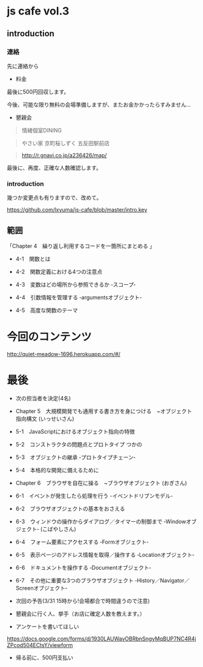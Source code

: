 # js cafe vol.3

## introduction

### 連絡

先に連絡から

- 料金

最後に500円回収します。

今後、可能な限り無料の会場準備しますが、またお金かかったらすみません...

- 懇親会

> 情緒個室DINING 

> やさい家 京町桜しずく 五反田駅前店

> http://r.gnavi.co.jp/a236426/map/

最後に、再度、正確な人数確認します。

### introduction

幾つか変更点も有りますので、改めて。

https://github.com/lxyuma/js-cafe/blob/master/intro.key

## 範囲

「Chapter 4　繰り返し利用するコードを一箇所にまとめる 」

- 4-1　関数とは

- 4-2　関数定義における4つの注意点

- 4-3　変数はどの場所から参照できるか ‐スコープ‐

- 4-4　引数情報を管理する ‐argumentsオブジェクト‐

- 4-5　高度な関数のテーマ

# 今回のコンテンツ

http://quiet-meadow-1696.herokuapp.com/#/

# 最後

- 次の担当者を決定(4名)

- Chapter 5　大規模開発でも通用する書き方を身につける　~オブジェクト指向構文
(いっせいさん)
 - 5-1　JavaScriptにおけるオブジェクト指向の特徴
 - 5-2　コンストラクタの問題点とプロトタイプ
つかの
 - 5-3　オブジェクトの継承 ‐プロトタイプチェーン‐
 - 5-4　本格的な開発に備えるために 

- Chapter 6　ブラウザを自在に操る　~ブラウザオブジェクト
(おぎさん)
 - 6-1　イベントが発生したら処理を行う -イベントドリブンモデル-
 - 6-2　ブラウザオブジェクトの基本をおさえる
 - 6-3　ウィンドウの操作からダイアログ／タイマーの制御まで ‐Windowオブジェクト‐
(こばやしさん)
 - 6-4　フォーム要素にアクセスする ‐Formオブジェクト‐
 - 6-5　表示ページのアドレス情報を取得／操作する ‐Locationオブジェクト‐
 - 6-6　ドキュメントを操作する ‐Documentオブジェクト‐
 - 6-7　その他に重要な3つのブラウザオブジェクト ‐History／Navigator／Screenオブジェクト‐ 


- 次回の予告(3/31 15時から!会場都合で時間違うので注意)
- 懇親会に行く人、挙手（お店に確定人数を教えます。）
- アンケートを書いてほしい

 https://docs.google.com/forms/d/1930LAUWavOBRbnSngyMqBUP7NC4R4jZPcod504ECtsY/viewform

- 帰る前に、500円支払い


